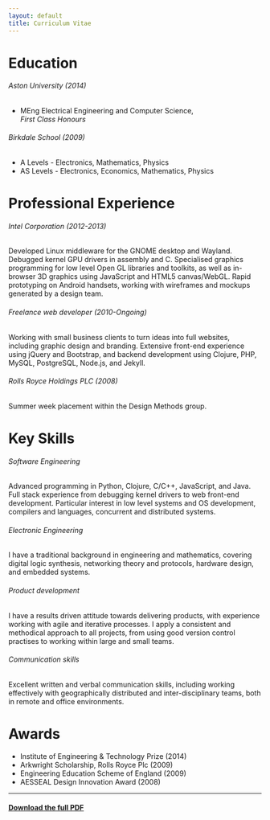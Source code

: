 ```yaml
---
layout: default
title: Curriculum Vitae
---
```


# Education

###### Aston University (2014)

 * MEng Electrical Engineering and Computer Science,<br/> *First Class Honours*

###### Birkdale School (2009)

* A Levels - Electronics, Mathematics, Physics
* AS Levels - Electronics, Economics, Mathematics, Physics

# Professional Experience

###### Intel Corporation   (2012-2013)

Developed Linux middleware for the GNOME desktop and Wayland. Debugged
kernel GPU drivers in assembly and C. Specialised graphics programming
for low level Open GL libraries and toolkits, as well as in-browser 3D
graphics using JavaScript and HTML5 canvas/WebGL. Rapid prototyping on
Android handsets, working with wireframes and mockups generated by a
design team.

###### Freelance web developer (2010-Ongoing)

Working with small business clients to turn ideas into full websites,
including graphic design and branding. Extensive front-end experience
using jQuery and Bootstrap, and backend development using Clojure,
PHP, MySQL, PostgreSQL, Node.js, and Jekyll.

###### Rolls Royce Holdings PLC (2008)

Summer week placement within the Design Methods group.

# Key Skills

###### Software Engineering

Advanced programming in Python, Clojure, C/C++, JavaScript, and
Java. Full stack experience from debugging kernel drivers to web
front-end development. Particular interest in low level systems and OS
development, compilers and languages, concurrent and distributed
systems.

###### Electronic Engineering

I have a traditional background in engineering and mathematics,
covering digital logic synthesis, networking theory and protocols,
hardware design, and embedded systems.

###### Product development

I have a results driven attitude towards delivering products, with
experience working with agile and iterative processes. I apply a
consistent and methodical approach to all projects, from using good
version control practises to working within large and small teams.

###### Communication skills

Excellent written and verbal communication skills, including working
effectively with geographically distributed and inter-disciplinary
teams, both in remote and office environments.

# Awards

* Institute of Engineering & Technology Prize (2014)
* Arkwright Scholarship, Rolls Royce Plc (2009)
* Engineering Education Scheme of England (2009)
* AESSEAL Design Innovation Award (2008)

----

#### [Download the full PDF](ChrisCummins.pdf)
